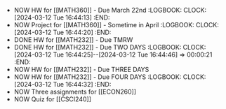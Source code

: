 - NOW HW for [[MATH360]] - Due March 22nd
  :LOGBOOK:
  CLOCK: [2024-03-12 Tue 16:44:13]
  :END:
- NOW Project for [[MATH360]] - Sometime in April
  :LOGBOOK:
  CLOCK: [2024-03-12 Tue 16:44:20]
  :END:
- DONE HW for [[MATH232]] - Due TMRW
- DONE HW for [[MATH232]] - Due TWO DAYS
  :LOGBOOK:
  CLOCK: [2024-03-12 Tue 16:44:25]--[2024-03-12 Tue 16:44:46] =>  00:00:21
  :END:
- NOW HW for [[MATH232]] - Due THREE DAYS
- NOW HW for [[MATH232]] - Due FOUR DAYS
  :LOGBOOK:
  CLOCK: [2024-03-12 Tue 16:44:32]
  :END:
- NOW Three assignments for [[ECON260]]
- NOW Quiz for [[CSCI240]]